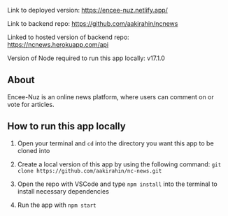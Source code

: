Link to deployed version: https://encee-nuz.netlify.app/

Link to backend repo: https://github.com/aakirahin/ncnews

Linked to hosted version of backend repo: https://ncnews.herokuapp.com/api

Version of Node required to run this app locally: v17.1.0

## About

Encee-Nuz is an online news platform, where users can comment on or vote for articles.

## How to run this app locally

1. Open your terminal and `cd` into the directory you want this app to be cloned into

2. Create a local version of this app by using the following command: `git clone https://github.com/aakirahin/nc-news.git`

3. Open the repo with VSCode and type `npm install` into the terminal to install necessary dependencies

4. Run the app with `npm start`

